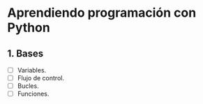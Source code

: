 # Aprendiendo programación con Python

## 1. Bases

- [ ] Variables.
- [ ] Flujo de control.
- [ ] Bucles.
- [ ] Funciones.
